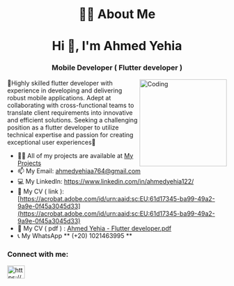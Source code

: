 <h1 align="center"> 🙋‍♂️ About Me </h1>
<h1 align="center">Hi 👋, I'm Ahmed Yehia</h1>
<h3 align="center">Mobile Developer ( Flutter developer )</h3>
 <img src ="https://img.etimg.com/thumb/width-1200,height-1200,imgsize-638053,resizemode-75,msid-84146083/prime/technology-and-startups/booting-up-developer-economy-how-tech-startups-are-helping-coders-build-and-test-software-faster.jpg" align="right" alt="Coding" width="200" >
🌸Highly skilled flutter developer with experience in developing and delivering robust mobile applications. Adept at collaborating with cross-functional teams to translate client requirements into innovative and efficient solutions. Seeking a challenging position as a flutter developer to utilize technical expertise and passion for creating exceptional user experiences🌸
 
- 👨‍💻 All of my projects are available at [My Projects](https://github.com/Ahmedyehia122?tab=repositories)
- 📫 My Email: ahmedyehiaa764@gmail.com  
- 💻 My LinkedIn: https://www.linkedin.com/in/ahmedyehia122/
- 📄 My CV ( link ): [https://acrobat.adobe.com/id/urn:aaid:sc:EU:61d17345-ba99-49a2-9a9e-0f45a3045d33](https://acrobat.adobe.com/id/urn:aaid:sc:EU:61d17345-ba99-49a2-9a9e-0f45a3045d33)
- 📄 My CV ( pdf ) : [Ahmed Yehia - Flutter developer.pdf](https://github.com/Ahmedyehia122/Ahmedyehia122/files/13875678/Ahmed.Yehia.-.Flutter.developer.pdf)
- 📞 My WhatsApp ** (+20) 1021463995 **

<h3 align="left">Connect with me:</h3>
<p align="left">
<a href="https://www.linkedin.com/in/ahmedyehia122/" target="blank"><img align="center" src="https://raw.githubusercontent.com/rahuldkjain/github-profile-readme-generator/master/src/images/icons/Social/linked-in-alt.svg" alt="https://www.linkedin.com/in/ahmedyehia122/" height="30" width="40" /></a>
</p>

 
 

<!---
Ahmedyehia122/Ahmedyehia122 is a ✨ special ✨ repository because its `README.md` (this file) appears on your GitHub profile.
You can click the Preview link to take a look at your changes.
--->
